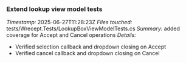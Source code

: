 ### Extend lookup view model tests
*Timestamp:* 2025-06-27T11:28:23Z
*Files touched:* tests/Wrecept.Tests/LookupBoxViewModelTests.cs
*Summary:* added coverage for Accept and Cancel operations
*Details:*
- Verified selection callback and dropdown closing on Accept
- Verified cancel callback and dropdown closing on Cancel
